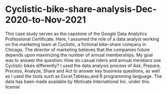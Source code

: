 # Cyclistic-bike-share-analysis-Dec-2020-to-Nov-2021
This case study serves as the capstone of the Google Data Analytics Professional Certificate. Here, I assumed the role of a data analyst working on the marketing team at Cyclistic, a fictional bike-share company in Chicago. The director of marketing believes that the companies future depends upon maximizing the number of annual memberships. My goal was to answer the question: How do casual riders and annual members use Cyclistic bikes differently? I used the data analysis process of Ask, Prepare, Process, Analyze, Share and Act to answer key business questions, as well as I used the tools such as Excel,Tableau,and R programming language. The data has been made available by Motivate International Inc. under this license
